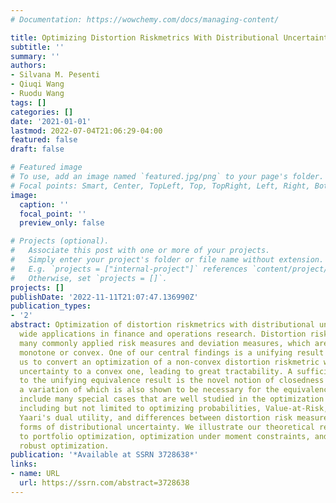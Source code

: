 ```yaml
---
# Documentation: https://wowchemy.com/docs/managing-content/

title: Optimizing Distortion Riskmetrics With Distributional Uncertainty
subtitle: ''
summary: ''
authors:
- Silvana M. Pesenti
- Qiuqi Wang
- Ruodu Wang
tags: []
categories: []
date: '2021-01-01'
lastmod: 2022-07-04T21:06:29-04:00
featured: false
draft: false

# Featured image
# To use, add an image named `featured.jpg/png` to your page's folder.
# Focal points: Smart, Center, TopLeft, Top, TopRight, Left, Right, BottomLeft, Bottom, BottomRight.
image:
  caption: ''
  focal_point: ''
  preview_only: false

# Projects (optional).
#   Associate this post with one or more of your projects.
#   Simply enter your project's folder or file name without extension.
#   E.g. `projects = ["internal-project"]` references `content/project/deep-learning/index.md`.
#   Otherwise, set `projects = []`.
projects: []
publishDate: '2022-11-11T21:07:47.136990Z'
publication_types:
- '2'
abstract: Optimization of distortion riskmetrics with distributional uncertainty has
  wide applications in finance and operations research. Distortion riskmetrics include
  many commonly applied risk measures and deviation measures, which are not necessarily
  monotone or convex. One of our central findings is a unifying result that allows
  us to convert an optimization of a non-convex distortion riskmetric with distributional
  uncertainty to a convex one, leading to great tractability. A sufficient condition
  to the unifying equivalence result is the novel notion of closedness under concentration,
  a variation of which is also shown to be necessary for the equivalence. Our results
  include many special cases that are well studied in the optimization literature,
  including but not limited to optimizing probabilities, Value-at-Risk, Expected Shortfall,
  Yaari's dual utility, and differences between distortion risk measures, under various
  forms of distributional uncertainty. We illustrate our theoretical results via applications
  to portfolio optimization, optimization under moment constraints, and preference
  robust optimization.
publication: '*Available at SSRN 3728638*'
links:
- name: URL
  url: https://ssrn.com/abstract=3728638
---
```

